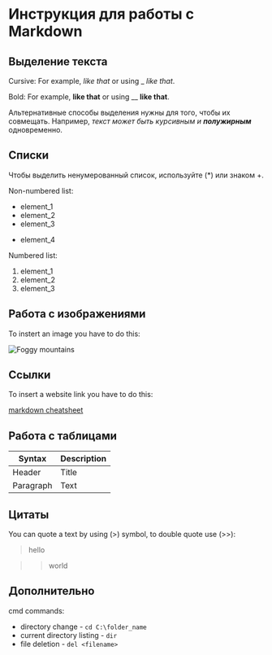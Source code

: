 # Инструкция для работы с Markdown

## Выделение текста

Cursive: For example, *like that* or using _ _like that_.

Bold: For example, **like that** or using __ __like that__.

Альтернативные способы выделения нужны для того, чтобы их совмещать. Например, _текст может быть курсивным и **полужирным**_ одновременно.

## Списки

Чтобы выделить ненумерованный список, используйте (*) или знаком +.

Non-numbered list:
* element_1
* element_2
* element_3
+ element_4

Numbered list:
1. element_1
2. element_2
3. element_3

## Работа с изображениями

To instert an image you have to do this:

![Foggy mountains](image_1.jpg)

## Ссылки

To insert a website link you have to do this:

[markdown cheatsheet](https://www.markdownguide.org/cheat-sheet/)

## Работа с таблицами

| Syntax | Description |
| ----------- | ----------- |
| Header | Title |
| Paragraph | Text |

## Цитаты

You can quote a text by using (>) symbol, to double quote use (>>):

> hello

>>world

## Дополнительно

cmd commands:
+ directory change - `cd C:\folder_name`
+ current directory listing - `dir`
+ file deletion - `del <filename>`